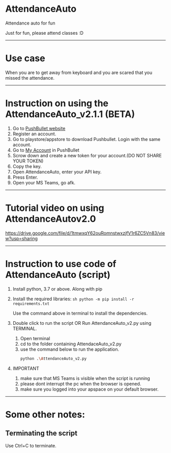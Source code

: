 # AttendanceAuto
Attendance auto for fun

Just for fun, please attend classes :D

---
# Use case
When you are to get away from keyboard and you are scared that you missed the attendance.

---
# Instruction on using the AttendanceAuto_v2.1.1 (BETA)
1. Go to [PushBullet website](https://www.pushbullet.com/)
2. Register an account.
3. Go to playstore/appstore to download Pushbullet. Login with the same account.
4. Go to [My Account](https://www.pushbullet.com/#settings/account) in PushBullet
5. Scrow down and create a new token for your account.(DO NOT SHARE YOUR TOKEN)
6. Copy the key.
7. Open AttendanceAuto, enter your API key.
8. Press Enter.
9. Open your MS Teams, go afk.

---
# Tutorial video on using AttendanceAutov2.0
https://drive.google.com/file/d/1tmwxqY62ouRomnstwxzjfV1r6ZC5Vn83/view?usp=sharing

---
# Instruction to use code of AttendanceAuto (script)
1. Install python, 3.7 or above. Along with pip
2. Install the required libraries:
        ```sh
        python -m pip install -r requirements.txt
        ```
        
    Use the command above in terminal to install the dependencies. 

3. Double click to run the script OR Run AttendanceAuto_v2.py using TERMINAL. 
    1. Open terminal
    2. cd to the folder containing AttendaceAuto_v2.py
    3. use the command below to run the application.
        ```sh
        python .\AttendanceAuto_v2.py
        ```
4. IMPORTANT
    1. make sure that MS Teams is visible when the script is running
    2. please dont interrupt the pc when the browser is opened.
    3. make sure you logged into your apspace on your default browser.

---
# Some other notes:
## Terminating the script
Use Ctrl+C to terminate.
